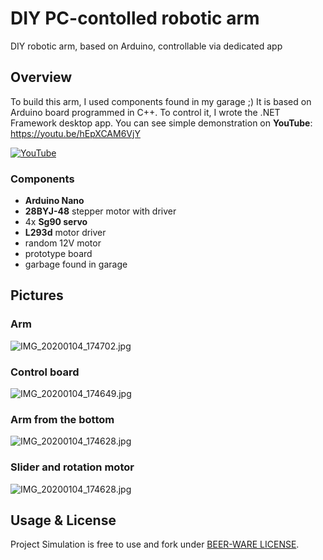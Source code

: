 
# DIY PC-contolled robotic arm
DIY robotic arm, based on Arduino, controllable via dedicated app

## Overview
To build this arm, I used components found in my garage ;)
It is based on Arduino board programmed in C++. To control it, I wrote the .NET Framework desktop app.
You can see simple demonstration on **YouTube**: https://youtu.be/hEpXCAM6VjY

[![YouTube](https://img.youtube.com/vi/hEpXCAM6VjY/0.jpg)](https://youtu.be/hEpXCAM6VjY)

### Components
* **Arduino Nano**
* **28BYJ-48** stepper motor with driver
* 4x **Sg90 servo**
* **L293d** motor driver
* random 12V motor
* prototype board
* garbage found in garage

## Pictures
### Arm
![IMG_20200104_174702.jpg](https://raw.githubusercontent.com/thekristopl/Robotic-Arm/main/gitresources/IMG_7.jpg)

### Control board
![IMG_20200104_174649.jpg](https://raw.githubusercontent.com/thekristopl/Robotic-Arm/main/gitresources/IMG_3.jpg)
### Arm from the bottom
![IMG_20200104_174628.jpg](https://raw.githubusercontent.com/thekristopl/Robotic-Arm/main/gitresources/IMG_6.jpg)



### Slider and rotation motor
![IMG_20200104_174628.jpg](https://raw.githubusercontent.com/thekristopl/Robotic-Arm/main/gitresources/IMG_4.jpg)


## Usage & License
Project Simulation is free to use and fork under [BEER-WARE LICENSE](https://pl.wikipedia.org/wiki/Beerware).
